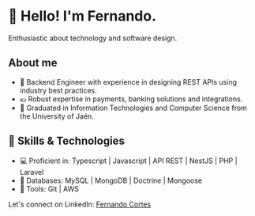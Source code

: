 # 👋 Hello! I'm Fernando.

Enthusiastic about technology and software design.

## About me

- 💼 Backend Engineer with experience in designing REST APIs using industry best practices.
- 💶 Robust expertise in payments, banking solutions and integrations.
- 📗 Graduated in Information Technologies and Computer Science from the University of Jaén.

## 🔧 Skills & Technologies

- 💻 Proficient in: Typescript | Javascript | API REST | NestJS | PHP | Laravel
- 💾 Databases: MySQL | MongoDB | Doctrine | Mongoose
- 🚀 Tools: Git | AWS

Let's connect on LinkedIn: [Fernando Cortes](https://www.linkedin.com/in/fernando-cort%C3%A9s-vallez-9b0801103)
